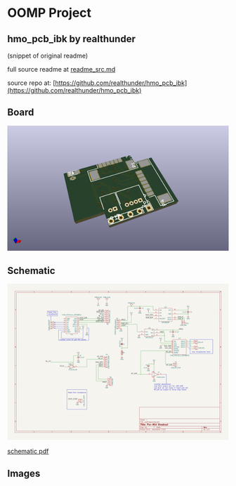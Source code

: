 # OOMP Project  
## hmo_pcb_ibk  by realthunder  
  
(snippet of original readme)  
  
  
  full source readme at [readme_src.md](readme_src.md)  
  
source repo at: [https://github.com/realthunder/hmo_pcb_ibk](https://github.com/realthunder/hmo_pcb_ibk)  
## Board  
  
[![working_3d.png](working_3d_600.png)](working_3d.png)  
## Schematic  
  
[![working_schematic.png](working_schematic_600.png)](working_schematic.png)  
  
[schematic pdf](working_schematic.pdf)  
## Images  
